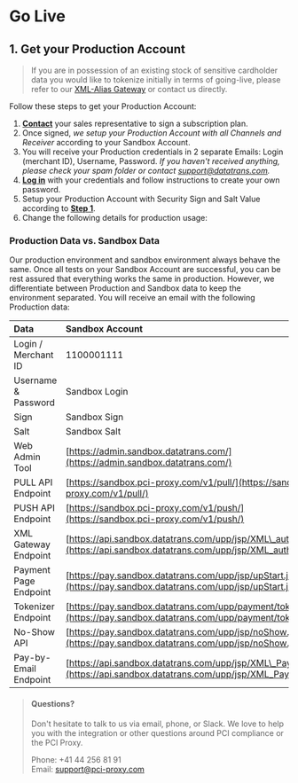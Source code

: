 # Go Live

## 1. Get your Production Account

> If you are in possession of an existing stock of sensitive cardholder data you would like to tokenize initially in terms of going-live, please refer to our [XML-Alias Gateway](pci-proxy/resources/xml-alias-gateway.md) or contact us directly.

Follow these steps to get your Production Account:

1. [**Contact**](mailto:%20setup@pci-proxy.com) your sales representative to sign a subscription plan.
2. Once signed, _we setup your Production Account with all Channels and Receiver_ according to your Sandbox Account.
3. You will receive your Production credentials in 2 separate Emails: Login \(merchant ID\), Username, Password. _If you haven't received anything, please check your spam folder or contact support@datatrans.com._
4. [**Log in**](https://admin.sandbox.datatrans.com) with your credentials and follow instructions to create your own password.
5. Setup your Production Account with Security Sign and Salt Value according to [**Step 1**](setup.md).
6. Change the following details for production usage:

### Production Data vs. Sandbox Data

Our production environment and sandbox environment always behave the same. Once all tests on your Sandbox Account are successful, you can be rest assured that everything works the same in production. However, we differentiate between Production and Sandbox data to keep the environment separated. You will receive an email with the following Production data:

| Data | Sandbox Account |
| :--- | :--- |
| Login / Merchant ID | 1100001111 |
| Username & Password | Sandbox Login |
| Sign | Sandbox Sign |
| Salt | Sandbox Salt |
| Web Admin Tool | [https://admin.sandbox.datatrans.com/](https://admin.sandbox.datatrans.com/) |
| PULL API Endpoint | [https://sandbox.pci-proxy.com/v1/pull/](https://sandbox.pci-proxy.com/v1/pull/) |
| PUSH API Endpoint | [https://sandbox.pci-proxy.com/v1/push/](https://sandbox.pci-proxy.com/v1/push/) |
| XML Gateway Endpoint | [https://api.sandbox.datatrans.com/upp/jsp/XML\_authorize.jsp](https://api.sandbox.datatrans.com/upp/jsp/XML_authorize.jsp) |
| Payment Page Endpoint | [https://pay.sandbox.datatrans.com/upp/jsp/upStart.jsp](https://pay.sandbox.datatrans.com/upp/jsp/upStart.jsp) |
| Tokenizer Endpoint | [https://pay.sandbox.datatrans.com/upp/payment/tokenize](https://pay.sandbox.datatrans.com/upp/payment/tokenize) |
| No-Show API | [https://pay.sandbox.datatrans.com/upp/jsp/noShow.jsp](https://pay.sandbox.datatrans.com/upp/jsp/noShow.jsp) |
| Pay-by-Email Endpoint | [https://api.sandbox.datatrans.com/upp/jsp/XML\_PayByEmail](https://api.sandbox.datatrans.com/upp/jsp/XML_PayByEmail) |

> #### Questions?
>
> Don't hesitate to talk to us via email, phone, or Slack. We love to help you with the integration or other questions around PCI compliance or the PCI Proxy.
>
> Phone: +41 44 256 81 91  
> Email: [support@pci-proxy.com](mailto:support@pci-proxy.com)

